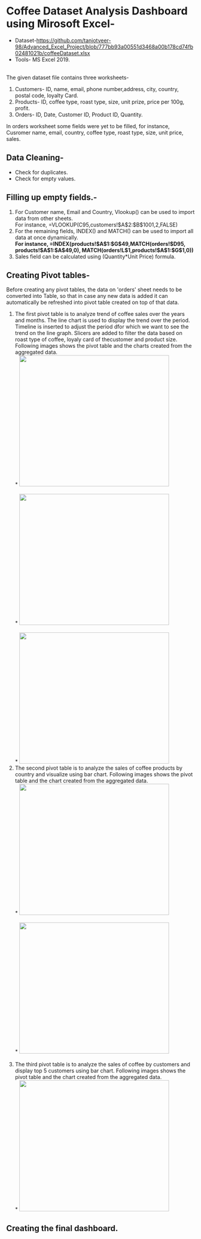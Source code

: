 # Coffee Dataset Analysis Dashboard using Mirosoft Excel-</br>
* Dataset-https://github.com/tanjotveer-98/Advanced_Excel_Project/blob/777bb93a00551d3468a00b178cd74fb02481021b/coffeeDataset.xlsx
* Tools- MS Excel 2019. </br></br>
<p>The given dataset file contains three worksheets- </p>
 <ol><li> Customers- ID, name, email, phone number,address, city, country, postal code, loyalty Card.</li>
  <li>Products- ID, coffee type, roast type, size, unit prize, price per 100g, profit.</li>
  <li>Orders- ID, Date, Customer ID, Product ID, Quantity.</li></ol>
<p>In orders worksheet some fields were yet to be filled, for instance, Cusromer name, email, country, coffee type, roast type, size, unit price, sales.</p>

## Data Cleaning-</br>
* Check for duplicates.
* Check for empty values.</br>

## Filling up empty fields.- </br>
<ol>
<li>For Customer name, Email and  Country, Vlookup() can be used to import data from other sheets.</br>
For instance, =VLOOKUP(C95,customers!$A$2:$B$1001,2,FALSE) </li>
<li> For the remaining fields, INDEX() and MATCH() can be used to import all data at once dynamically.</br>
<b>For instance, =INDEX(products!$A$1:$G$49,MATCH(orders!$D95, products!$A$1:$A$49,0), MATCH(orders!L$1,products!$A$1:$G$1,0))</b></li>
<li> Sales field can be calculated using (Quantity*Unit Price) formula.</li>
</ol>

## Creating Pivot tables-
<p> Before creating any pivot tables, the data on 'orders' sheet needs to be converted into Table, so that in case any new data is added it can automatically be refreshed into pivot table created on top of that data.</p>
<ol>
 <li> The first pivot table is to analyze trend of coffee sales over the years and months. The line chart is used to display the trend over the period. Timeline is inserted to adjust the period dfor which we want to see the trend on the line graph. Slicers are added to filter the data based on roast type of coffee, loyaly card of thecustomer and product size. Following images shows the pivot table and the charts created from the aggregated data.</br>
* <img src= "https://github.com/user-attachments/assets/8daa6c76-f3d1-4a8d-8d25-9eb1158411dc" height= 350 width= 400> </br> </br>
* <img src= "https://github.com/user-attachments/assets/2b9966bf-aa33-4499-b1e1-4cf120fd4cb5" height= 350 width= 400> </br> </br>
* <img src= "https://github.com/user-attachments/assets/fe86bd30-429e-4341-a2e5-491758295aae" height= 350 width= 400>
</li>
 <li> The second pivot table is to analyze the sales of coffee products by country and visualize using bar chart. Following images shows the pivot table and the chart created from the aggregated data.</br>
 * <img src= "https://github.com/user-attachments/assets/f905f219-ca0a-43dc-8cd0-d1490b5d7e8a" height= 350 width= 400> </br> </br>
 * <img src= "https://github.com/user-attachments/assets/f905f219-ca0a-43dc-8cd0-d1490b5d7e8a" height= 350 width= 400> </br> </br>
 </li>
 <li>
  The third pivot table is to analyze the sales of coffee by customers and display top 5 customers using bar chart. Following images shows the pivot table and the chart created from the aggregated data.</br>
 * <img src="https://github.com/user-attachments/assets/07eb5928-6113-4553-b171-822da0742f13" height= 350 width= 400>
 </li>
</ol>

## Creating the final dashboard.

